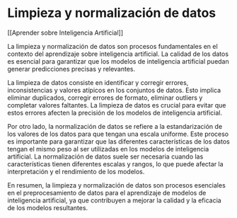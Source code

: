 # Limpieza y normalización de datos

[[Aprender sobre Inteligencia Artificial]]

La limpieza y normalización de datos son procesos fundamentales en el contexto del aprendizaje sobre inteligencia artificial. La calidad de los datos es esencial para garantizar que los modelos de inteligencia artificial puedan generar predicciones precisas y relevantes.

La limpieza de datos consiste en identificar y corregir errores, inconsistencias y valores atípicos en los conjuntos de datos. Esto implica eliminar duplicados, corregir errores de formato, eliminar outliers y completar valores faltantes. La limpieza de datos es crucial para evitar que estos errores afecten la precisión de los modelos de inteligencia artificial.

Por otro lado, la normalización de datos se refiere a la estandarización de los valores de los datos para que tengan una escala uniforme. Este proceso es importante para garantizar que las diferentes características de los datos tengan el mismo peso al ser utilizadas en los modelos de inteligencia artificial. La normalización de datos suele ser necesaria cuando las características tienen diferentes escalas y rangos, lo que puede afectar la interpretación y el rendimiento de los modelos.

En resumen, la limpieza y normalización de datos son procesos esenciales en el preprocesamiento de datos para el aprendizaje de modelos de inteligencia artificial, ya que contribuyen a mejorar la calidad y la eficacia de los modelos resultantes.
